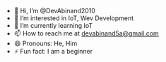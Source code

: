 - 👋 Hi, I’m @DevAbinand2010
- 👀 I’m interested in IoT, Wev Development
- 🌱 I’m currently learning IoT
- 📫 How to reach me at devabinand5a@gmail.com
- 😄 Pronouns: He, Him
- ⚡ Fun fact: I am a beginner

<!---
DevAbinand2010/DevAbinand2010 is a ✨ special ✨ repository because its `README.md` (this file) appears on your GitHub profile.
You can click the Preview link to take a look at your changes.
--->
